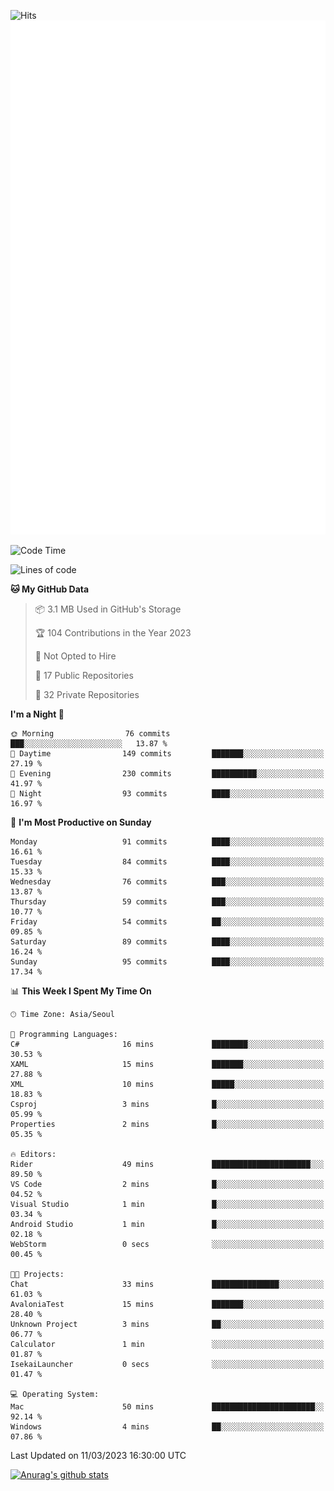 ![Hits](https://hits.seeyoufarm.com/api/count/incr/badge.svg?url=https%3A%2F%2Fgithub.com%2Fkokose1234&count_bg=%2379C83D&title_bg=%23555555&icon=apple.svg&icon_color=%23E7E7E7&title=hits&edge_flat=false)
<br/>
![Metrics](https://github.com/kokose1234/kokose1234/blob/main/github-metrics.svg)

<!--START_SECTION:waka-->
![Code Time](http://img.shields.io/badge/Code%20Time-780%20hrs%2014%20mins-blue)

![Lines of code](https://img.shields.io/badge/From%20Hello%20World%20I%27ve%20Written-19.3%20million%20lines%20of%20code-blue)

**🐱 My GitHub Data** 

> 📦 3.1 MB Used in GitHub's Storage 
 > 
> 🏆 104 Contributions in the Year 2023
 > 
> 🚫 Not Opted to Hire
 > 
> 📜 17 Public Repositories 
 > 
> 🔑 32 Private Repositories 
 > 
**I'm a Night 🦉** 

```text
🌞 Morning                76 commits          ███░░░░░░░░░░░░░░░░░░░░░░   13.87 % 
🌆 Daytime                149 commits         ███████░░░░░░░░░░░░░░░░░░   27.19 % 
🌃 Evening                230 commits         ██████████░░░░░░░░░░░░░░░   41.97 % 
🌙 Night                  93 commits          ████░░░░░░░░░░░░░░░░░░░░░   16.97 % 
```
📅 **I'm Most Productive on Sunday** 

```text
Monday                   91 commits          ████░░░░░░░░░░░░░░░░░░░░░   16.61 % 
Tuesday                  84 commits          ████░░░░░░░░░░░░░░░░░░░░░   15.33 % 
Wednesday                76 commits          ███░░░░░░░░░░░░░░░░░░░░░░   13.87 % 
Thursday                 59 commits          ███░░░░░░░░░░░░░░░░░░░░░░   10.77 % 
Friday                   54 commits          ██░░░░░░░░░░░░░░░░░░░░░░░   09.85 % 
Saturday                 89 commits          ████░░░░░░░░░░░░░░░░░░░░░   16.24 % 
Sunday                   95 commits          ████░░░░░░░░░░░░░░░░░░░░░   17.34 % 
```


📊 **This Week I Spent My Time On** 

```text
🕑︎ Time Zone: Asia/Seoul

💬 Programming Languages: 
C#                       16 mins             ████████░░░░░░░░░░░░░░░░░   30.53 % 
XAML                     15 mins             ███████░░░░░░░░░░░░░░░░░░   27.88 % 
XML                      10 mins             █████░░░░░░░░░░░░░░░░░░░░   18.83 % 
Csproj                   3 mins              █░░░░░░░░░░░░░░░░░░░░░░░░   05.99 % 
Properties               2 mins              █░░░░░░░░░░░░░░░░░░░░░░░░   05.35 % 

🔥 Editors: 
Rider                    49 mins             ██████████████████████░░░   89.50 % 
VS Code                  2 mins              █░░░░░░░░░░░░░░░░░░░░░░░░   04.52 % 
Visual Studio            1 min               █░░░░░░░░░░░░░░░░░░░░░░░░   03.34 % 
Android Studio           1 min               █░░░░░░░░░░░░░░░░░░░░░░░░   02.18 % 
WebStorm                 0 secs              ░░░░░░░░░░░░░░░░░░░░░░░░░   00.45 % 

🐱‍💻 Projects: 
Chat                     33 mins             ███████████████░░░░░░░░░░   61.03 % 
AvaloniaTest             15 mins             ███████░░░░░░░░░░░░░░░░░░   28.40 % 
Unknown Project          3 mins              ██░░░░░░░░░░░░░░░░░░░░░░░   06.77 % 
Calculator               1 min               ░░░░░░░░░░░░░░░░░░░░░░░░░   01.87 % 
IsekaiLauncher           0 secs              ░░░░░░░░░░░░░░░░░░░░░░░░░   01.47 % 

💻 Operating System: 
Mac                      50 mins             ███████████████████████░░   92.14 % 
Windows                  4 mins              ██░░░░░░░░░░░░░░░░░░░░░░░   07.86 % 
```


 Last Updated on 11/03/2023 16:30:00 UTC
<!--END_SECTION:waka-->

[![Anurag's github stats](https://github-readme-stats.vercel.app/api?username=kokose1234&theme=dracula)](https://github.com/anuraghazra/github-readme-stats)



	
